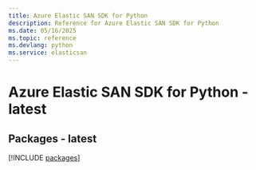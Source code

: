 ```yaml
---
title: Azure Elastic SAN SDK for Python
description: Reference for Azure Elastic SAN SDK for Python
ms.date: 05/16/2025
ms.topic: reference
ms.devlang: python
ms.service: elasticsan
---
```

# Azure Elastic SAN SDK for Python - latest
## Packages - latest
[!INCLUDE [packages](elastic-san-index.md)]
